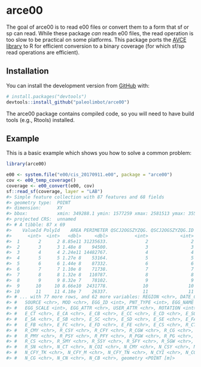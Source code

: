 
<!-- README.md is generated from README.Rmd. Please edit that file -->

# arce00

<!-- badges: start -->

<!-- badges: end -->

The goal of arce00 is to read e00 files or convert them to a form that
sf or sp can read. While these package *can* readn e00 files, the read
operation is too slow to be practical on some platforms. This package
ports the [AVCE library](http://avce00.maptools.org/avce00/avce00.html)
to R for efficient conversion to a binary coverage (for which sf/sp read
operations are efficient).

## Installation

You can install the development version from
[GitHub](https://github.com/) with:

``` r
# install.packages("devtools")
devtools::install_github("paleolimbot/arce00")
```

The arce00 package contains compiled code, so you will need to have
build tools (e.g., Rtools) installed.

## Example

This is a basic example which shows you how to solve a common problem:

``` r
library(arce00)

e00 <- system.file("e00/cis_20170911.e00", package = "arce00")
cov <- e00_temp_coverage()
coverage <- e00_convert(e00, cov)
sf::read_sf(coverage, layer = "LAB")
#> Simple feature collection with 87 features and 68 fields
#> geometry type:  POINT
#> dimension:      XY
#> bbox:           xmin: 349288.1 ymin: 1577259 xmax: 2581513 ymax: 3557555
#> projected CRS:  unnamed
#> # A tibble: 87 x 69
#>    ValueId PolyId    AREA PERIMETER QSCJ2OGSZYZQG. QSCJ2OGSZYZQG.ID A_LEGEND
#>      <int>  <int>   <dbl>     <dbl>          <int>            <int> <chr>   
#>  1       2      2 8.85e11 31235633.              2                2 Bergy w~
#>  2       3      3 1.48e 8    94500.              3                3 Land    
#>  3       4      4 2.24e11 14482767.              4                4 Land    
#>  4       5      5 1.27e 8    53164.              5                5 Land    
#>  5       6      6 1.44e 8    87332.              6                6 Land    
#>  6       7      7 1.10e 8    71738.              7                7 Land    
#>  7       8      8 1.32e 8   110787.              8                8 Land    
#>  8       9      9 8.32e 7    78102.              9                9 Land    
#>  9      10     10 8.66e10  2431778.             10               10 Ice free
#> 10      11     11 4.18e 7    26337.             11               11 Land    
#> # ... with 77 more rows, and 62 more variables: REGION <chr>, DATE_CARTE <chr>,
#> #   SOURCE <chr>, MOD <chr>, EGG_ID <int>, PNT_TYPE <int>, EGG_NAME <chr>,
#> #   EGG_SCALE <int>, EGG_ATTR <chr>, USER_ATTR <chr>, ROTATION <int>,
#> #   E_CT <chr>, E_CA <chr>, E_CB <chr>, E_CC <chr>, E_CD <chr>, E_SO <chr>,
#> #   E_SA <chr>, E_SB <chr>, E_SC <chr>, E_SD <chr>, E_SE <chr>, E_FA <chr>,
#> #   E_FB <chr>, E_FC <chr>, E_FD <chr>, E_FE <chr>, E_CS <chr>, R_CT <chr>,
#> #   R_CMY <chr>, R_CSY <chr>, R_CFY <chr>, R_CGW <chr>, R_CG <chr>, R_CN <chr>,
#> #   R_PMY <chr>, R_PSY <chr>, R_PFY <chr>, R_PGW <chr>, R_PG <chr>, R_PN <chr>,
#> #   R_CS <chr>, R_SMY <chr>, R_SSY <chr>, R_SFY <chr>, R_SGW <chr>, R_SG <chr>,
#> #   R_SN <chr>, N_CT <chr>, N_COI <chr>, N_CMY <chr>, N_CSY <chr>, N_CFY <chr>,
#> #   N_CFY_TK <chr>, N_CFY_M <chr>, N_CFY_TN <chr>, N_CYI <chr>, N_CGW <chr>,
#> #   N_CG <chr>, N_CN <chr>, N_CB <chr>, geometry <POINT [m]>
```
